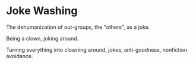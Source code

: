 # Joke Washing

The dehumanization of out-groups, the "others", as a joke.

Being a clown, joking around.

Turning everything into clowning around, jokes, anti-goodness, nonfiction avoidance.

